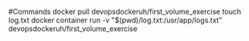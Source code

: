 #Commands
docker pull devopsdockeruh/first_volume_exercise
touch log.txt
docker container run -v "$(pwd)/log.txt:/usr/app/logs.txt" devopsdockeruh/first_volume_exercise
